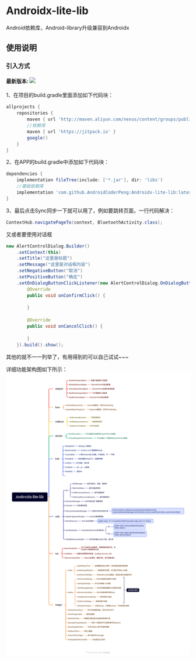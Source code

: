 # Androidx-lite-lib

Android依赖库，Android-library升级兼容到Androidx

## 使用说明

### 引入方式
#### 最新版本: [![](https://jitpack.io/v/AndroidCoderPeng/Androidx-lite-lib.svg)](https://jitpack.io/#AndroidCoderPeng/Androidx-lite-lib)


1、在项目的build.gradle里面添加如下代码块：

``` gradle
allprojects {
    repositories {
        maven { url 'http://maven.aliyun.com/nexus/content/groups/public/' }
        //依赖库
        maven { url 'https://jitpack.io' }
        google()
    }
}
```

2、在APP的build.gradle中添加如下代码块：

``` gradle
dependencies {
    implementation fileTree(include: ['*.jar'], dir: 'libs')
    //基础依赖库
    implementation 'com.github.AndroidCoderPeng:Androidx-lite-lib:latest.integration'
}
```

3、最后点击Sync同步一下就可以用了，例如要跳转页面，一行代码解决：
``` java
ContextHub.navigatePageTo(context, BluetoothActivity.class);
```

又或者要使用对话框
``` java
new AlertControlDialog.Builder()
    .setContext(this)
    .setTitle("这里是标题")
    .setMessage("这里是对话框内容")
    .setNegativeButton("取消")
    .setPositiveButton("确定")
    .setOnDialogButtonClickListener(new AlertControlDialog.OnDialogButtonClickListener() {
        @Override
        public void onConfirmClick() {

        }

        @Override
        public void onCancelClick() {

        }
    }).build().show();
```

其他的就不一一列举了，有用得到的可以自己试试~~~

详细功能架构图如下所示：
![框架功能图](app/src/main/assets/Androidx-lite-lib.png)
